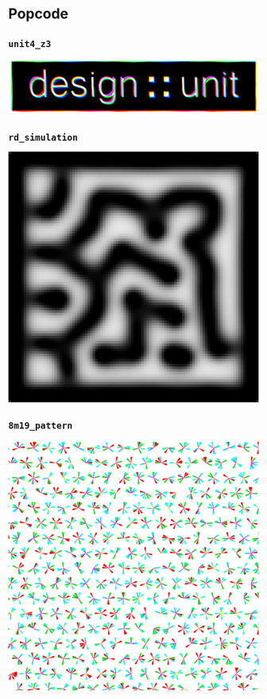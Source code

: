 # Popcode

## `unit4_z3`

![](unit4_z3/preview.png)


## `rd_simulation` 

![](rd_simulation/preview.png)

## `8m19_pattern` 

![](8m19_pattern/pattern.png)
